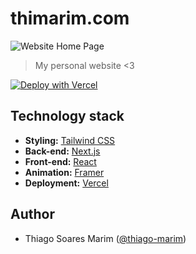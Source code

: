 # thimarim.com
![Website Home Page](https://github.com/user-attachments/assets/18da72a5-c2a7-432d-b488-a403f37c20d5)

> My personal website <3

[![Deploy with Vercel](https://vercel.com/button)](https://thimarim.vercel.app/en)

## Technology stack

- **Styling:** [Tailwind CSS](https://tailwindcss.com/)
- **Back-end:** [Next.js](https://nextjs.org/)
- **Front-end:** [React](https://reactjs.org/)
- **Animation:** [Framer](https://www.framer.com/docs/animation/)
- **Deployment:** [Vercel](https://vercel.com/)

## Author

- Thiago Soares Marim ([@thiago-marim](https://www.linkedin.com/in/thiago-marim/))

